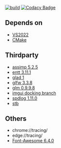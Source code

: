 [![build](https://github.com/Hinageshi01/HinaEngine/workflows/build/badge.svg)](https://github.com/Hinageshi01/HinaEngine/actions?workflow=build)
[![Codacy Badge](https://app.codacy.com/project/badge/Grade/aee7dd99c5324998be06c0a1e53778f4)](https://www.codacy.com/gh/Hinageshi01/HinaEngine/dashboard?utm_source=github.com&amp;utm_medium=referral&amp;utm_content=Hinageshi01/HinaEngine&amp;utm_campaign=Badge_Grade)

## Depends on
- [VS2022](https://visualstudio.microsoft.com/downloads/)
- [CMake](https://cmake.org/download/#latest)

## Thirdparty
- [assimp 5.2.5](https://github.com/assimp/assimp)
- [entt 3.11.1](https://github.com/skypjack/entt)
- [glad 1](https://github.com/Dav1dde/glad/tree/master)
- [glfw 3.3.8](https://github.com/glfw/glfw)
- [glm 0.9.9.8](https://github.com/g-truc/glm)
- [imgui docking branch](https://github.com/ocornut/imgui/tree/ad44f5831acec714f2af437475406e2f002982a1)
- [spdlog 1.11.0](https://github.com/gabime/spdlog)
- [stb](https://github.com/nothings/stb/tree/master)

## Others
- chrome://tracing/
- edge://tracing/
- [Font-Awesome 6.4.0](https://github.com/FortAwesome/Font-Awesome/tree/6.x)
